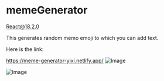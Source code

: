 # memeGenerator
React@18.2.0

This generates random memo emoji to which you can add text.

Here is the link:

https://meme-generator-yixi.netlify.app/
![Image](https://github.com/YixiWangCarol/memeGenerator/assets/102416235/50bad135-0a65-4474-b01e-11178530f1dd)

![Image](https://github.com/YixiWangCarol/memeGenerator/assets/102416235/b3068839-53cd-475c-980c-79914b126a08)
